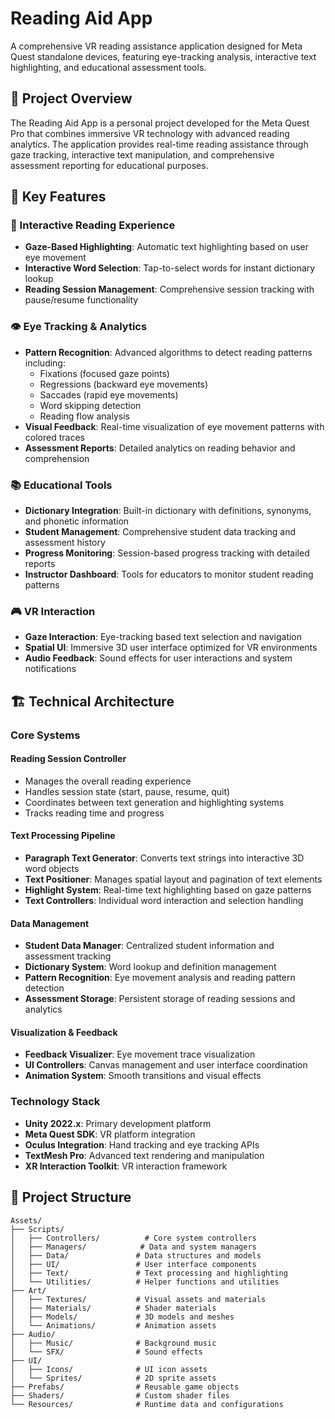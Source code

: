 # Reading Aid App

A comprehensive VR reading assistance application designed for Meta Quest standalone devices, featuring eye-tracking analysis, interactive text highlighting, and educational assessment tools.

## 🎯 Project Overview

The Reading Aid App is a personal project developed for the Meta Quest Pro that combines immersive VR technology with advanced reading analytics. The application provides real-time reading assistance through gaze tracking, interactive text manipulation, and comprehensive assessment reporting for educational purposes.

## 🚀 Key Features

### 📖 Interactive Reading Experience
- **Gaze-Based Highlighting**: Automatic text highlighting based on user eye movement
- **Interactive Word Selection**: Tap-to-select words for instant dictionary lookup
- **Reading Session Management**: Comprehensive session tracking with pause/resume functionality

### 👁️ Eye Tracking & Analytics
- **Pattern Recognition**: Advanced algorithms to detect reading patterns including:
  - Fixations (focused gaze points)
  - Regressions (backward eye movements)
  - Saccades (rapid eye movements)
  - Word skipping detection
  - Reading flow analysis
- **Visual Feedback**: Real-time visualization of eye movement patterns with colored traces
- **Assessment Reports**: Detailed analytics on reading behavior and comprehension

### 📚 Educational Tools
- **Dictionary Integration**: Built-in dictionary with definitions, synonyms, and phonetic information
- **Student Management**: Comprehensive student data tracking and assessment history
- **Progress Monitoring**: Session-based progress tracking with detailed reports
- **Instructor Dashboard**: Tools for educators to monitor student reading patterns

### 🎮 VR Interaction
- **Gaze Interaction**: Eye-tracking based text selection and navigation
- **Spatial UI**: Immersive 3D user interface optimized for VR environments
- **Audio Feedback**: Sound effects for user interactions and system notifications

## 🏗️ Technical Architecture

### Core Systems

#### **Reading Session Controller**
- Manages the overall reading experience
- Handles session state (start, pause, resume, quit)
- Coordinates between text generation and highlighting systems
- Tracks reading time and progress

#### **Text Processing Pipeline**
- **Paragraph Text Generator**: Converts text strings into interactive 3D word objects
- **Text Positioner**: Manages spatial layout and pagination of text elements
- **Highlight System**: Real-time text highlighting based on gaze patterns
- **Text Controllers**: Individual word interaction and selection handling

#### **Data Management**
- **Student Data Manager**: Centralized student information and assessment tracking
- **Dictionary System**: Word lookup and definition management
- **Pattern Recognition**: Eye movement analysis and reading pattern detection
- **Assessment Storage**: Persistent storage of reading sessions and analytics

#### **Visualization & Feedback**
- **Feedback Visualizer**: Eye movement trace visualization
- **UI Controllers**: Canvas management and user interface coordination
- **Animation System**: Smooth transitions and visual effects

### Technology Stack
- **Unity 2022.x**: Primary development platform
- **Meta Quest SDK**: VR platform integration
- **Oculus Integration**: Hand tracking and eye tracking APIs
- **TextMesh Pro**: Advanced text rendering and manipulation
- **XR Interaction Toolkit**: VR interaction framework

## 📁 Project Structure

```
Assets/
├── Scripts/
│   ├── Controllers/          # Core system controllers
│   ├── Managers/            # Data and system managers
│   ├── Data/               # Data structures and models
│   ├── UI/                 # User interface components
│   ├── Text/               # Text processing and highlighting
│   └── Utilities/          # Helper functions and utilities
├── Art/
│   ├── Textures/           # Visual assets and materials
│   ├── Materials/          # Shader materials
│   ├── Models/             # 3D models and meshes
│   └── Animations/         # Animation assets
├── Audio/
│   ├── Music/              # Background music
│   └── SFX/                # Sound effects
├── UI/
│   ├── Icons/              # UI icon assets
│   └── Sprites/            # 2D sprite assets
├── Prefabs/                # Reusable game objects
├── Shaders/                # Custom shader files
└── Resources/              # Runtime data and configurations
```
